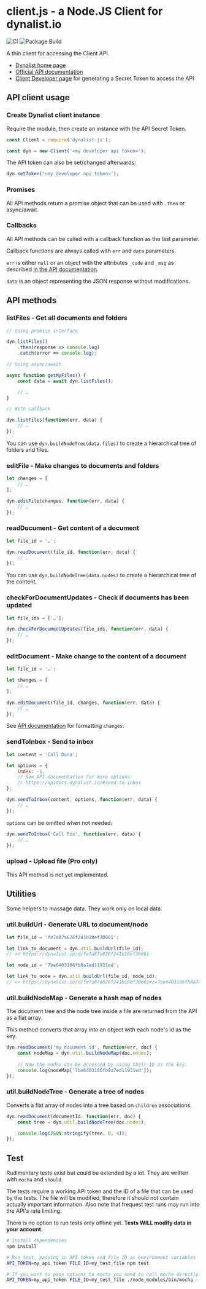 # client.js - a Node.JS Client for dynalist.io

![CI](https://github.com/lasar/dynalist-js/workflows/Node.js%20CI/badge.svg) ![Package Build](https://github.com/lasar/dynalist-js/workflows/Node.js%20Package/badge.svg)

A thin client for accessing the Client API.

- [Dynalist home page](https://dynalist.io)
- [Official API documentation](https://apidocs.dynalist.io/)
- [Client Developer page](https://dynalist.io/developer) for generating a Secret Token to access the API

## API client usage

### Create Dynalist client instance

Require the module, then create an instance with the API Secret Token.

```js
const Client = require('dynalist-js');

const dyn = new Client('<my developer api token>');
```
    
The API token can also be set/changed afterwards:

```js
dyn.setToken('<my developer api token>');
```

### Promises

All API methods return a promise object that can be used with `.then` or async/await.

### Callbacks

All API methods can be called with a callback function as the last parameter.

Callback functions are always called with `err` and `data` parameters.

`err` is either `null` or an object with the attributes `_code` and `_msg` as described [in the API documentation](https://apidocs.dynalist.io/#common-error-reference).

`data` is an object representing the JSON response without modifications.

## API methods

### listFiles - Get all documents and folders

```js
// Using promise interface

dyn.listFiles()
    .then(response => console.log)
    .catch(error => console.log);

// Using async/await

async function getMyFiles() {
    const data = await dyn.listFiles();

    // …
}

// With callback

dyn.listFiles(function(err, data) {
    // …
});
```

You can use `dyn.buildNodeTree(data.files)` to create a hierarchical tree of folders and files.

### editFile - Make changes to documents and folders

```js
let changes = [
    // …
];

dyn.editFile(changes, function(err, data) {
    // …
});
```

### readDocument - Get content of a document

```js
let file_id = '…';

dyn.readDocument(file_id, function(err, data) {
    // …
});
```

You can use `dyn.buildNodeTree(data.nodes)` to create a hierarchical tree of the content.

### checkForDocumentUpdates - Check if documents has been updated

```js
let file_ids = ['…'];

dyn.checkForDocumentUpdates(file_ids, function(err, data) {
    // …
});
```

### editDocument - Make change to the content of a document

```js
let file_id = '…';

let changes = [
    // …
];

dyn.editDocument(file_id, changes, function(err, data) {
    // …
});
```

See [API documentation](https://apidocs.dynalist.io/#make-change-to-the-content-of-a-document) for formatting `changes`.

### sendToInbox - Send to inbox

```js
let content = 'Call Dana';

let options = {
    index: -1,
    // See API documentation for more options:
    // https://apidocs.dynalist.io/#send-to-inbox
};

dyn.sendToInbox(content, options, function(err, data) {
    // …
});
```

`options` can be omitted when not needed:

```js
dyn.sendToInbox('Call Fox', function(err, data) {
    // …
});
```
    
### upload - Upload file (Pro only)

This API method is not yet implemented.

## Utilities

Some helpers to massage data. They work only on local data.

### util.buildUrl - Generate URL to document/node

```js
let file_id = 'fe7a87a626f241b18ef30661';

let link_to_document = dyn.util.buildUrl(file_id);
// => https://dynalist.io/d/fe7a87a626f241b18ef30661

let node_id = '7be6403186fb8a7ed11931ed';

let link_to_node = dyn.util.buildUrl(file_id, node_id);
// => https://dynalist.io/d/fe7a87a626f241b18ef30661#z=7be6403186fb8a7ed11931ed
```

### util.buildNodeMap - Generate a hash map of nodes

The document tree and the node tree inside a file are returned from the API as a flat array.

This method converts that array into an object with each node's id as the key. 

```js
dyn.readDocument('my document id', function(err, doc) {
    const nodeMap = dyn.util.buildNodeMap(doc.nodes);
    
    // Now the nodes can be accessed by using their ID as the key:
    console.log(nodeMap['7be6403186fb8a7ed11931ed']);
});
```

### util.buildNodeTree - Generate a tree of nodes

Converts a flat array of nodes into a tree based on `children` associations. 

```js
dyn.readDocument(documentId, function(err, doc) {
    const tree = dyn.util.buildNodeTree(doc.nodes);

    console.log(JSON.stringify(tree, 0, 4));
});
```

## Test

Rudimentary tests exist but could be extended by a lot. They are written with `mocha` and `should`.

The tests require a working API token and the ID of a file that can be used by the tests. The file will be modified, therefore it should not contain actually important information.
Also note that frequest test runs may run into the API's rate limiting.

There is no option to run tests only offline yet. **Tests WILL modify data in your account.**

```bash
# Install dependencies
npm install

# Run test, passing in API token and file ID as environment variables
API_TOKEN=my_api_token FILE_ID=my_test_file npm test

# If you want to pass options to mocha you need to call mocha directly: 
API_TOKEN=my_api_token FILE_ID=my_test_file ./node_modules/bin/mocha --grep "Client#listFiles" 
```
